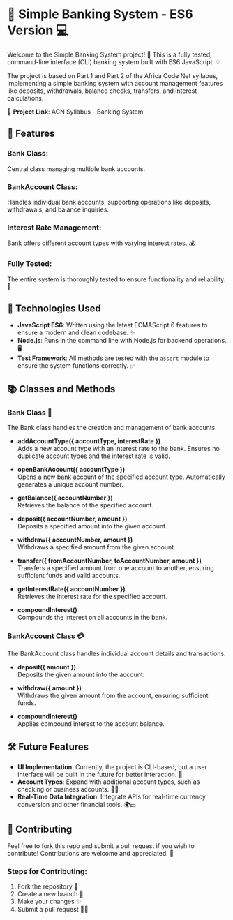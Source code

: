 # 🏦 Simple Banking System - ES6 Version 💻

Welcome to the Simple Banking System project! 🚀 This is a fully tested, command-line interface (CLI) banking system built with ES6 JavaScript. 💡

The project is based on Part 1 and Part 2 of the Africa Code Net syllabus, implementing a simple banking system with account management features like deposits, withdrawals, balance checks, transfers, and interest calculations.

🔗 **Project Link**: ACN Syllabus - Banking System

## 📝 Features

### Bank Class: 
Central class managing multiple bank accounts.

### BankAccount Class: 
Handles individual bank accounts, supporting operations like deposits, withdrawals, and balance inquiries.

### Interest Rate Management: 
Bank offers different account types with varying interest rates. 💰

### Fully Tested: 
The entire system is thoroughly tested to ensure functionality and reliability. 🧪

## 🔧 Technologies Used

- **JavaScript ES6**: Written using the latest ECMAScript 6 features to ensure a modern and clean codebase. ✨
- **Node.js**: Runs in the command line with Node.js for backend operations. 🖥️
- **Test Framework**: All methods are tested with the `assert` module to ensure the system functions correctly. ✅

## 📚 Classes and Methods

### Bank Class 🏦
The Bank class handles the creation and management of bank accounts.

- **addAccountType({ accountType, interestRate })**  
  Adds a new account type with an interest rate to the bank. Ensures no duplicate account types and the interest rate is valid.

- **openBankAccount({ accountType })**  
  Opens a new bank account of the specified account type. Automatically generates a unique account number.

- **getBalance({ accountNumber })**  
  Retrieves the balance of the specified account.

- **deposit({ accountNumber, amount })**  
  Deposits a specified amount into the given account.

- **withdraw({ accountNumber, amount })**  
  Withdraws a specified amount from the given account.

- **transfer({ fromAccountNumber, toAccountNumber, amount })**  
  Transfers a specified amount from one account to another, ensuring sufficient funds and valid accounts.

- **getInterestRate({ accountNumber })**  
  Retrieves the interest rate for the specified account.

- **compoundInterest()**  
  Compounds the interest on all accounts in the bank.

### BankAccount Class 💳
The BankAccount class handles individual account details and transactions.

- **deposit({ amount })**  
  Deposits the given amount into the account.

- **withdraw({ amount })**  
  Withdraws the given amount from the account, ensuring sufficient funds.

- **compoundInterest()**  
  Applies compound interest to the account balance.

## 🛠️ Future Features

- **UI Implementation**: Currently, the project is CLI-based, but a user interface will be built in the future for better interaction. 🎨
- **Account Types**: Expand with additional account types, such as checking or business accounts. 🏦💼
- **Real-Time Data Integration**: Integrate APIs for real-time currency conversion and other financial tools. 🌍💵

## 🤝 Contributing

Feel free to fork this repo and submit a pull request if you wish to contribute! Contributions are welcome and appreciated. 🎉

### Steps for Contributing:

1. Fork the repository 🍴
2. Create a new branch 🌱
3. Make your changes ✨
4. Submit a pull request 👨‍💻
